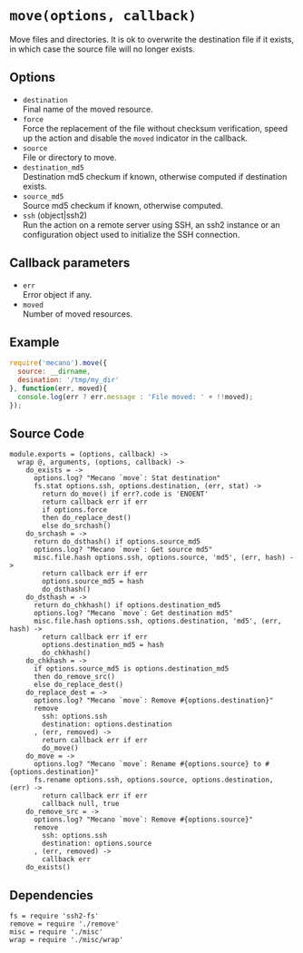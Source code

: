 
# `move(options, callback)`

Move files and directories. It is ok to overwrite the destination file if it
exists, in which case the source file will no longer exists.

## Options

*   `destination`   
    Final name of the moved resource.   
*   `force`   
    Force the replacement of the file without checksum verification, speed up
    the action and disable the `moved` indicator in the callback.   
*   `source`   
    File or directory to move.   
*   `destination_md5`   
    Destination md5 checkum if known, otherwise computed if destination
    exists.   
*   `source_md5`   
    Source md5 checkum if known, otherwise computed.   
*   `ssh` (object|ssh2)   
    Run the action on a remote server using SSH, an ssh2 instance or an
    configuration object used to initialize the SSH connection.   

## Callback parameters

*   `err`   
    Error object if any.   
*   `moved`   
    Number of moved resources.   

## Example

```js
require('mecano').move({
  source: __dirname,
  desination: '/tmp/my_dir'
}, function(err, moved){
  console.log(err ? err.message : 'File moved: ' + !!moved);
});
```

## Source Code

    module.exports = (options, callback) ->
      wrap @, arguments, (options, callback) ->
        do_exists = ->
          options.log? "Mecano `move`: Stat destination"
          fs.stat options.ssh, options.destination, (err, stat) ->
            return do_move() if err?.code is 'ENOENT'
            return callback err if err
            if options.force
            then do_replace_dest()
            else do_srchash()
        do_srchash = ->
          return do_dsthash() if options.source_md5
          options.log? "Mecano `move`: Get source md5"
          misc.file.hash options.ssh, options.source, 'md5', (err, hash) ->
            return callback err if err
            options.source_md5 = hash
            do_dsthash()
        do_dsthash = ->
          return do_chkhash() if options.destination_md5
          options.log? "Mecano `move`: Get destination md5"
          misc.file.hash options.ssh, options.destination, 'md5', (err, hash) ->
            return callback err if err
            options.destination_md5 = hash
            do_chkhash()
        do_chkhash = ->
          if options.source_md5 is options.destination_md5
          then do_remove_src()
          else do_replace_dest()
        do_replace_dest = ->
          options.log? "Mecano `move`: Remove #{options.destination}"
          remove
            ssh: options.ssh
            destination: options.destination
          , (err, removed) ->
            return callback err if err
            do_move()
        do_move = ->
          options.log? "Mecano `move`: Rename #{options.source} to #{options.destination}"
          fs.rename options.ssh, options.source, options.destination, (err) ->
            return callback err if err
            callback null, true
        do_remove_src = ->
          options.log? "Mecano `move`: Remove #{options.source}"
          remove
            ssh: options.ssh
            destination: options.source
          , (err, removed) ->
            callback err
        do_exists()

## Dependencies

    fs = require 'ssh2-fs'
    remove = require './remove'
    misc = require './misc'
    wrap = require './misc/wrap'






